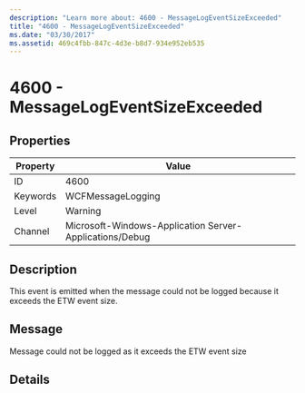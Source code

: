 ```yaml
---
description: "Learn more about: 4600 - MessageLogEventSizeExceeded"
title: "4600 - MessageLogEventSizeExceeded"
ms.date: "03/30/2017"
ms.assetid: 469c4fbb-847c-4d3e-b8d7-934e952eb535
---
```

# 4600 - MessageLogEventSizeExceeded

## Properties

| Property | Value |
| - | - |
|ID|4600|  
|Keywords|WCFMessageLogging|  
|Level|Warning|  
|Channel|Microsoft-Windows-Application Server-Applications/Debug|  
  
## Description  

 This event is emitted when the message could not be logged because it exceeds the ETW event size.  
  
## Message  

 Message could not be logged as it exceeds the ETW event size  
  
## Details
